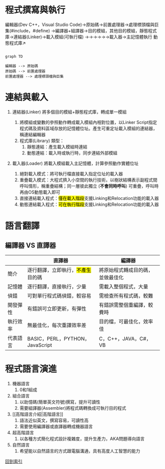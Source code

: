 # 程式撰寫與執行
編輯器(Dev C++，Visual Studio Code)→原始碼→前置處理器→處理標頭檔與巨集(#include，#define)
→編譯器+組譯器→目的模組，其他目的模組，靜態程式庫→連結器(Linker)→載入模組(可執行檔)
→→→→→→載入器→主記憶體執行
動態程式庫↗
```mermaid

graph TD

編輯器 --> 原始碼
原始碼 --> 前置處理器
前置處理器 --> 處理標頭檔與巨集

```
# 連結與載入
1. 連結器(Linker)
	將多個目的模組+靜態程式庫，轉成單一模組
	1. 將模組或變數的參照動作轉成載入模組內相對位置，以Linker Script指定程式碼及資料區域存放的記憶體位址。產生可重定址載入模組的連結器，稱連結編輯器
	2. 程式庫(Library) 類型：
		1. 靜態連結：產生載入模組時連結
		2. 動態連結：載入時或執行時，同步連結外部模組

2. 載入器(Loader)
	將載入模組載入主記憶體，計算參照動作實體位址
	1. 絕對載入模式：將可執行檔直接載入指定位址的載入器
	2. 重疊載入模式：大程式擠入小空間的執行技術，以樹狀結構表示副程式間呼叫情形，稱重疊結構；同一層彼此獨立 (**不會同時呼叫**) 可重疊，呼叫時再由OS動態載入即可
	3. 直接連結載入程式：<mark>僅在載入階段</mark>支援Linking和Relocation功能的載入器
	4. 動態連結載入程式：<mark>可在執行階段</mark>支援Linking和Relocation功能的載入器

# 語言翻譯
## 編譯器 VS 直譯器
||直譯器|編譯器|
|-|-|-|
|簡介|逐行翻譯，立即執行，<mark>不產生</mark>目的碼|將原始程式轉成目的碼，並做最佳化|
|記憶體|逐行翻譯，直接執行，少量|需載入整個程式，大量|
|偵錯|可對單行程式碼偵錯，較容易|需檢查所有程式碼，較難|
|開發彈性|有錯誤可立即更新，有彈性|有錯誤需整個重編譯，較費時|
|執行效率|無最佳化，每次重譯效率差|目的檔，可最佳化，效率佳|
|代表語言|BASIC，PERL，PYTHON，JavaScript|C，C++，JAVA，C#，VB|

# 程式語言演進
1. 機器語言
	1. 0和1組成
2. 組合語言
	1. 以助憶碼(簡單英文符號)撰寫，提升可讀性
	2. 需要組譯器(Assembler)將程式碼轉換成可執行目的程式
3. [[高階語言介紹|高階語言]]
	1. 語法近似英文，撰寫容易，可讀性高
	2. 需要使用編譯器或直譯器轉成機器語言
4. 超高階語言
	1. 以各種方式簡化程式設計複雜度，提升生產力，AKA問題導向語言
5. 自然語言
	1. 希望能以自然語言的方式跟電腦溝通，具有高度人工智慧的能力
	
[回到索引]((%E7%A8%8B%E5%BC%8F%E8%AA%9E%E8%A8%80%E7%B4%A2%E5%BC%95))